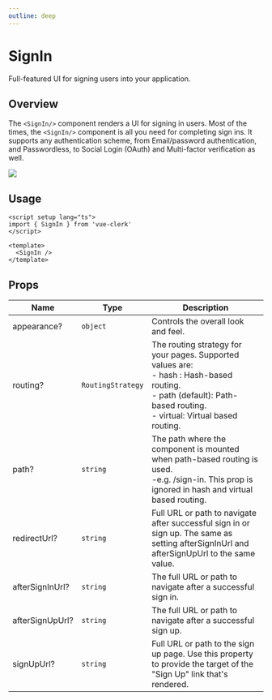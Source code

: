 ```yaml
---
outline: deep
---
```


# SignIn

Full-featured UI for signing users into your application.

## Overview

The `<SignIn/>` component renders a UI for signing in users. Most of the times, the `<SignIn/>` component is all you need for completing sign ins. It supports any authentication scheme, from Email/password authentication, and Passwordless, to Social Login (OAuth) and Multi-factor verification as well.

<img src="https://clerk.com/_next/image?url=%2Fdocs%2Fimages%2Fui-components%2Fcomponent-sign_in.svg&w=1080&q=75" />

## Usage

```vue
<script setup lang="ts">
import { SignIn } from 'vue-clerk'
</script>

<template>
  <SignIn />
</template>
```

## Props

|Name|Type|Description|
|--- |--- |--- |
|appearance?|`object`|Controls the overall look and feel.|
|routing?|`RoutingStrategy`|The routing strategy for your pages. Supported values are:<br>- hash : Hash-based routing.<br>- path (default): Path-based routing.<br>- virtual: Virtual based routing.|
|path?|`string`|The path where the component is mounted when path-based routing is used.<br>-e.g. /sign-in. This prop is ignored in hash and virtual based routing.|
|redirectUrl?|`string`|Full URL or path to navigate after successful sign in or sign up. The same as setting afterSignInUrl and afterSignUpUrl to the same value.|
|afterSignInUrl?|`string`|The full URL or path to navigate after a successful sign in.|
|afterSignUpUrl?|`string`|The full URL or path to navigate after a successful sign up.|
|signUpUrl?|`string`|Full URL or path to the sign up page. Use this property to provide the target of the "Sign Up" link that's rendered.|
